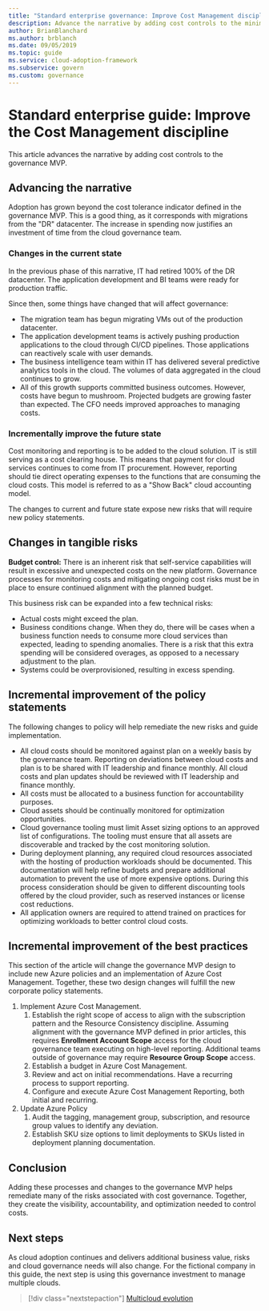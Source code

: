 ```yaml
---
title: "Standard enterprise governance: Improve Cost Management discipline"
description: Advance the narrative by adding cost controls to the minimum viable product (MVP) governance in the Cloud Adoption Framework for Azure.
author: BrianBlanchard
ms.author: brblanch
ms.date: 09/05/2019
ms.topic: guide
ms.service: cloud-adoption-framework
ms.subservice: govern
ms.custom: governance
---
```


# Standard enterprise guide: Improve the Cost Management discipline

This article advances the narrative by adding cost controls to the governance MVP.

## Advancing the narrative

Adoption has grown beyond the cost tolerance indicator defined in the governance MVP. This is a good thing, as it corresponds with migrations from the "DR" datacenter. The increase in spending now justifies an investment of time from the cloud governance team.

### Changes in the current state

In the previous phase of this narrative, IT had retired 100% of the DR datacenter. The application development and BI teams were ready for production traffic.

Since then, some things have changed that will affect governance:

- The migration team has begun migrating VMs out of the production datacenter.
- The application development teams is actively pushing production applications to the cloud through CI/CD pipelines. Those applications can reactively scale with user demands.
- The business intelligence team within IT has delivered several predictive analytics tools in the cloud. The volumes of data aggregated in the cloud continues to grow.
- All of this growth supports committed business outcomes. However, costs have begun to mushroom. Projected budgets are growing faster than expected. The CFO needs improved approaches to managing costs.

### Incrementally improve the future state

Cost monitoring and reporting is to be added to the cloud solution. IT is still serving as a cost clearing house. This means that payment for cloud services continues to come from IT procurement. However, reporting should tie direct operating expenses to the functions that are consuming the cloud costs. This model is referred to as a "Show Back" cloud accounting model.

The changes to current and future state expose new risks that will require new policy statements.

## Changes in tangible risks

**Budget control:** There is an inherent risk that self-service capabilities will result in excessive and unexpected costs on the new platform. Governance processes for monitoring costs and mitigating ongoing cost risks must be in place to ensure continued alignment with the planned budget.

This business risk can be expanded into a few technical risks:

- Actual costs might exceed the plan.
- Business conditions change. When they do, there will be cases when a business function needs to consume more cloud services than expected, leading to spending anomalies. There is a risk that this extra spending will be considered overages, as opposed to a necessary adjustment to the plan.
- Systems could be overprovisioned, resulting in excess spending.

## Incremental improvement of the policy statements

The following changes to policy will help remediate the new risks and guide implementation.

- All cloud costs should be monitored against plan on a weekly basis by the governance team. Reporting on deviations between cloud costs and plan is to be shared with IT leadership and finance monthly. All cloud costs and plan updates should be reviewed with IT leadership and finance monthly.
- All costs must be allocated to a business function for accountability purposes.
- Cloud assets should be continually monitored for optimization opportunities.
- Cloud governance tooling must limit Asset sizing options to an approved list of configurations. The tooling must ensure that all assets are discoverable and tracked by the cost monitoring solution.
- During deployment planning, any required cloud resources associated with the hosting of production workloads should be documented. This documentation will help refine budgets and prepare additional automation to prevent the use of more expensive options. During this process consideration should be given to different discounting tools offered by the cloud provider, such as reserved instances or license cost reductions.
- All application owners are required to attend trained on practices for optimizing workloads to better control cloud costs.

## Incremental improvement of the best practices

This section of the article will change the governance MVP design to include new Azure policies and an implementation of Azure Cost Management. Together, these two design changes will fulfill the new corporate policy statements.

1. Implement Azure Cost Management.
    1. Establish the right scope of access to align with the subscription pattern and the Resource Consistency discipline. Assuming alignment with the governance MVP defined in prior articles, this requires **Enrollment Account Scope** access for the cloud governance team executing on high-level reporting. Additional teams outside of governance may require **Resource Group Scope** access.
    1. Establish a budget in Azure Cost Management.
    1. Review and act on initial recommendations. Have a recurring process to support reporting.
    1. Configure and execute Azure Cost Management Reporting, both initial and recurring.
2. Update Azure Policy
    1. Audit the tagging, management group, subscription, and resource group values to identify any deviation.
    1. Establish SKU size options to limit deployments to SKUs listed in deployment planning documentation.

## Conclusion

Adding these processes and changes to the governance MVP helps remediate many of the risks associated with cost governance. Together, they create the visibility, accountability, and optimization needed to control costs.

## Next steps

As cloud adoption continues and delivers additional business value, risks and cloud governance needs will also change. For the fictional company in this guide, the next step is using this governance investment to manage multiple clouds.

> [!div class="nextstepaction"]
> [Multicloud evolution](./multicloud-improvement.md)
